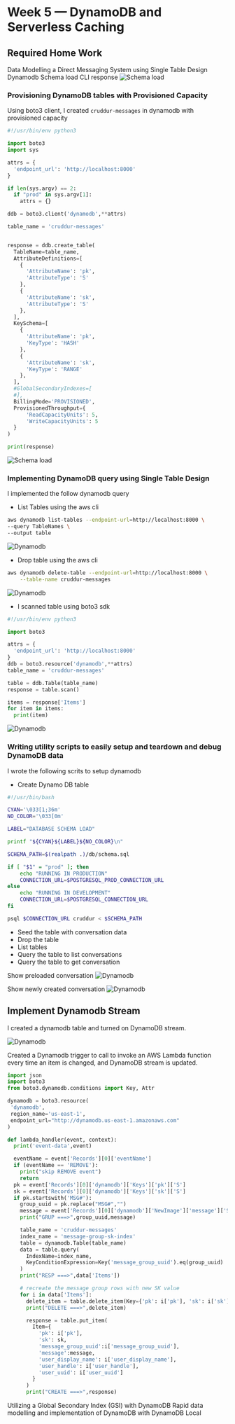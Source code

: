 # Week 5 — DynamoDB and Serverless Caching

## Required Home Work

  Data Modelling a Direct Messaging System using Single Table Design
Dynamodb Schema load CLI response
![Schema load](./assets/ddb-schema-load.png)


### Provisioning DynamoDB tables with Provisioned Capacity

Using boto3 client, I created `cruddur-messages` in dynamodb with provisioned capacity

```py
#!/usr/bin/env python3

import boto3
import sys

attrs = {
  'endpoint_url': 'http://localhost:8000'
}

if len(sys.argv) == 2:
  if "prod" in sys.argv[1]:
    attrs = {}

ddb = boto3.client('dynamodb',**attrs)

table_name = 'cruddur-messages'


response = ddb.create_table(
  TableName=table_name,
  AttributeDefinitions=[
    {
      'AttributeName': 'pk',
      'AttributeType': 'S'
    },
    {
      'AttributeName': 'sk',
      'AttributeType': 'S'
    },
  ],
  KeySchema=[
    {
      'AttributeName': 'pk',
      'KeyType': 'HASH'
    },
    {
      'AttributeName': 'sk',
      'KeyType': 'RANGE'
    },
  ],
  #GlobalSecondaryIndexes=[
  #],
  BillingMode='PROVISIONED',
  ProvisionedThroughput={
      'ReadCapacityUnits': 5,
      'WriteCapacityUnits': 5
  }
)

print(response) 
```

![Schema load](./assets/create-ddb-table.png)


###   Implementing DynamoDB query using Single Table Design

I implemented the follow dynamodb query

- List Tables using the aws cli
```sh
aws dynamodb list-tables --endpoint-url=http://localhost:8000 \
--query TableNames \
--output table
```
![Dynamodb](./assets/list-ddb-tables.png)


- Drop table using the aws cli
```sh
aws dynamodb delete-table --endpoint-url=http://localhost:8000 \
    --table-name cruddur-messages
```
![Dynamodb](./assets/delete-ddb-table.png)


- I scanned table using boto3 sdk

```py
#!/usr/bin/env python3

import boto3

attrs = {
  'endpoint_url': 'http://localhost:8000'
}
ddb = boto3.resource('dynamodb',**attrs)
table_name = 'cruddur-messages'

table = ddb.Table(table_name)
response = table.scan()

items = response['Items']
for item in items:
  print(item)
```
![Dynamodb](./assets/dynamodb-scantable.png)


###  Writing utility scripts to easily setup and teardown and debug DynamoDB data
I wrote the following scrits to setup dynamodb

- Create Dynamo DB table
```sh
#!/usr/bin/bash

CYAN='\033[1;36m'
NO_COLOR='\033[0m'

LABEL="DATABASE SCHEMA LOAD"

printf "${CYAN}${LABEL}${NO_COLOR}\n"

SCHEMA_PATH=$(realpath .)/db/schema.sql

if [ "$1" = "prod" ]; then
    echo "RUNNING IN PRODUCTION"
    CONNECTION_URL=$POSTGRESQL_PROD_CONNECTION_URL
else
    echo "RUNNING IN DEVELOPMENT"
    CONNECTION_URL=$POSTGRESQL_CONNECTION_URL
fi

psql $CONNECTION_URL cruddur < $SCHEMA_PATH
```

- Seed the table with conversation data
- Drop the table
- List tables
- Query the table to list conversations
- Query the table to get conversation

Show preloaded conversation
![Dynamodb](./assets/list-conversation.png)

Show newly created conversation
![Dynamodb](./assets/new-converstion.png)



## Implement Dynamodb Stream
I created a dynamodb table and turned on DynamoDB stream.

![Dynamodb](./assets/dynamodb-table.png)

Created a Dynamodb trigger to call to invoke an AWS Lambda function every time an item is changed, and  DynamoDB stream is updated.

```py
import json
import boto3
from boto3.dynamodb.conditions import Key, Attr

dynamodb = boto3.resource(
 'dynamodb',
 region_name='us-east-1',
 endpoint_url="http://dynamodb.us-east-1.amazonaws.com"
)

def lambda_handler(event, context):
  print('event-data',event)

  eventName = event['Records'][0]['eventName']
  if (eventName == 'REMOVE'):
    print("skip REMOVE event")
    return
  pk = event['Records'][0]['dynamodb']['Keys']['pk']['S']
  sk = event['Records'][0]['dynamodb']['Keys']['sk']['S']
  if pk.startswith('MSG#'):
    group_uuid = pk.replace("MSG#","")
    message = event['Records'][0]['dynamodb']['NewImage']['message']['S']
    print("GRUP ===>",group_uuid,message)

    table_name = 'cruddur-messages'
    index_name = 'message-group-sk-index'
    table = dynamodb.Table(table_name)
    data = table.query(
      IndexName=index_name,
      KeyConditionExpression=Key('message_group_uuid').eq(group_uuid)
    )
    print("RESP ===>",data['Items'])

    # recreate the message group rows with new SK value
    for i in data['Items']:
      delete_item = table.delete_item(Key={'pk': i['pk'], 'sk': i['sk']})
      print("DELETE ===>",delete_item)

      response = table.put_item(
        Item={
          'pk': i['pk'],
          'sk': sk,
          'message_group_uuid':i['message_group_uuid'],
          'message':message,
          'user_display_name': i['user_display_name'],
          'user_handle': i['user_handle'],
          'user_uuid': i['user_uuid']
        }
      )
      print("CREATE ===>",response)
```


  
Utilizing a Global Secondary Index (GSI) with DynamoDB
    Rapid data modelling and implementation of DynamoDB with DynamoDB Local

